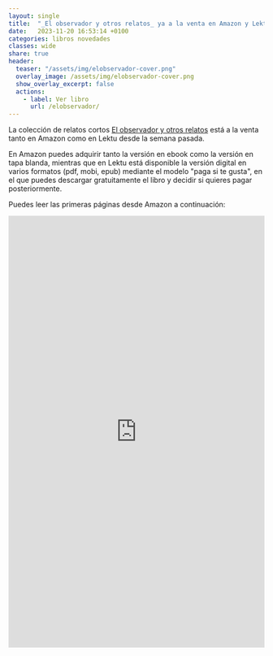 ```yaml
---
layout: single
title:  "_El observador y otros relatos_ ya a la venta en Amazon y Lektu"
date:   2023-11-20 16:53:14 +0100
categories: libros novedades
classes: wide
share: true
header:
  teaser: "/assets/img/elobservador-cover.png"
  overlay_image: /assets/img/elobservador-cover.png
  show_overlay_excerpt: false
  actions: 
    - label: Ver libro
      url: /elobservador/
---
```



La colección de relatos cortos [El observador y otros relatos](/elobservador/) está a la venta tanto en Amazon como en Lektu desde la semana pasada.

En Amazon puedes adquirir tanto la versión en ebook como la versión en tapa blanda, mientras que en Lektu está disponible la versión digital en varios formatos (pdf, mobi, epub) mediante el modelo "paga si te gusta", en el que puedes descargar gratuitamente el libro y decidir si quieres pagar posteriormente.

Puedes leer las primeras páginas desde Amazon a continuación:

<iframe type="text/html" sandbox="allow-scripts allow-same-origin allow-popups" width="536" height="850" frameborder="0" allowfullscreen style="max-width:100%" src="https://leer.amazon.es/kp/card?asin=B0CN9J7Z2V&preview=inline&linkCode=kpe&ref_=cm_sw_r_kb_dp_WQHQ580GDKTA7XFJ5DKZ" ></iframe>
